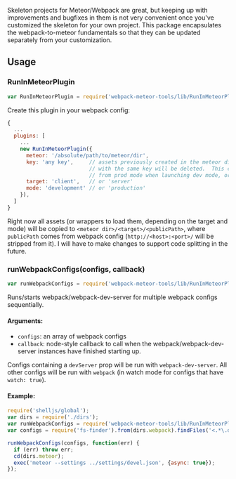 Skeleton projects for Meteor/Webpack are great, but keeping up with improvements and bugfixes in them is not very
convenient once you've customized the skeleton for your own project.  This package encapsulates the webpack-to-meteor fundamentals so that they can be updated separately from your customization.

## Usage

### RunInMeteorPlugin

```js
var RunInMeteorPlugin = require('webpack-meteor-tools/lib/RunInMeteorPlugin');
```

Create this plugin in your webpack config:
```js
{
  ...
  plugins: [
    ...
    new RunInMeteorPlugin({
      meteor: '/absolute/path/to/meteor/dir',
      key: 'any key',     // assets previously created in the meteor dir by a RunInMeteorPlugin
                          // with the same key will be deleted.  This cleans out leftover assets
                          // from prod mode when launching dev mode, or vice versa.
      target: 'client',   // or 'server'
      mode: 'development' // or 'production'
    }),
  ]
}
```

Right now all assets (or wrappers to load them, depending on the target and mode) will be copied to
`<meteor dir>/<target>/<publicPath>`, where `publicPath` comes from webpack config (`http://<host>:<port>/`
will be stripped from it).  I will have to make changes to support code splitting in the future.

### runWebpackConfigs(configs, callback)

```js
var runWebpackConfigs = require('webpack-meteor-tools/lib/RunInMeteorPlugin');
```

Runs/starts webpack/webpack-dev-server for multiple webpack configs sequentially.

#### Arguments:
* `configs`: an array of webpack configs
* `callback`: node-style callback to call when the webpack/webpack-dev-server instances have
              finished starting up.

Configs containing a `devServer` prop will be run with `webpack-dev-server`.  All other configs
will be run with `webpack` (in watch mode for configs that have `watch: true`).

#### Example:

```js
require('shelljs/global');
var dirs = require('./dirs');
var runWebpackConfigs = require('webpack-meteor-tools/lib/RunInMeteorPlugin');
var configs = require('fs-finder').from(dirs.webpack).findFiles('<.*\.dev.js$>');

runWebpackConfigs(configs, function(err) {
  if (err) throw err;
  cd(dirs.meteor);
  exec('meteor --settings ../settings/devel.json', {async: true});
});
```
